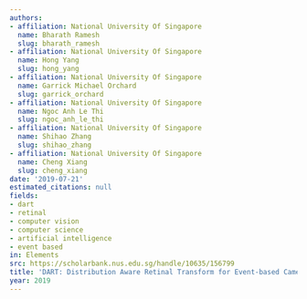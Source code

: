 ```yaml
---
authors:
- affiliation: National University Of Singapore
  name: Bharath Ramesh
  slug: bharath_ramesh
- affiliation: National University Of Singapore
  name: Hong Yang
  slug: hong_yang
- affiliation: National University Of Singapore
  name: Garrick Michael Orchard
  slug: garrick_orchard
- affiliation: National University Of Singapore
  name: Ngoc Anh Le Thi
  slug: ngoc_anh_le_thi
- affiliation: National University Of Singapore
  name: Shihao Zhang
  slug: shihao_zhang
- affiliation: National University Of Singapore
  name: Cheng Xiang
  slug: cheng_xiang
date: '2019-07-21'
estimated_citations: null
fields:
- dart
- retinal
- computer vision
- computer science
- artificial intelligence
- event based
in: Elements
src: https://scholarbank.nus.edu.sg/handle/10635/156799
title: 'DART: Distribution Aware Retinal Transform for Event-based Cameras'
year: 2019
---
```

